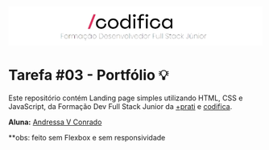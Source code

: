 ![Logo](./assets/img.png)

# Tarefa #03 - Portfólio 💡

Este repositório contém Landing page simples utilizando HTML, CSS e JavaScript, da Formação Dev Full Stack Junior da [+prati](https://www.maisprati.com.br/) e [codifica](https://www.codificaedu.com.br/).

**Aluna:** [Andressa V Conrado](https://www.github.com/Andressavcon)

\*\*obs: feito sem Flexbox e sem responsividade
